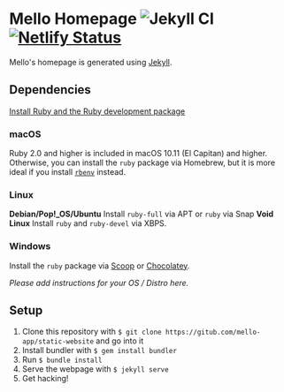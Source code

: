 # Mello Homepage ![Jekyll CI](https://github.com/mello-app/static-website/workflows/Jekyll%20site%20CI/badge.svg)[![Netlify Status](https://api.netlify.com/api/v1/badges/7c86ee23-817c-431c-9fdd-578d7176963a/deploy-status)](https://app.netlify.com/sites/silly-williams-269dd2/deploys)
Mello's homepage is generated using [Jekyll](https://jekyllrb.com).

## Dependencies
[Install Ruby and the Ruby development package](https://www.ruby-lang.org/en/documentation/installation/)

### macOS
Ruby 2.0 and higher is included in macOS 10.11 (El Capitan) and higher. Otherwise, you can install the `ruby` package via Homebrew, but it is more ideal if you install [`rbenv`](https://github.com/rbenv/rbenv#installation) instead.

### Linux
**Debian/Pop!_OS/Ubuntu** Install `ruby-full` via APT or `ruby` via Snap
**Void Linux** Install `ruby` and `ruby-devel` via XBPS.

### Windows
Install the `ruby` package via [Scoop](https://github.com/ScoopInstaller/Main/blob/master/bucket/ruby.json) or [Chocolatey](https://chocolatey.org/packages/ruby).

*Please add instructions for your OS / Distro here.*

## Setup
1. Clone this repository with `$ git clone https://gitub.com/mello-app/static-website` and go into it
2. Install bundler with `$ gem install bundler`
3. Run `$ bundle install`
4. Serve the webpage with `$ jekyll serve`
5. Get hacking!
